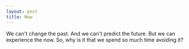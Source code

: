 ```yaml
---
layout: post
title: Now
---
```


We can't change the past. And we can't predict the future. But we can experience the now. So, why is it that we spend so much time avoiding it?